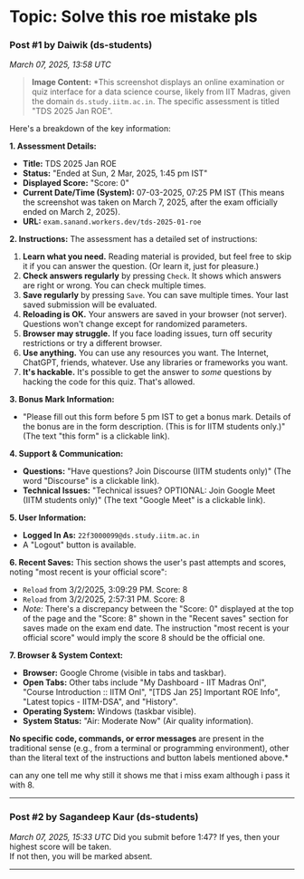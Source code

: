 # Topic: Solve this roe mistake pls

### Post #1 by **Daiwik** (ds-students)
*March 07, 2025, 13:58 UTC*


> **Image Content:** *This screenshot displays an online examination or quiz interface for a data science course, likely from IIT Madras, given the domain `ds.study.iitm.ac.in`. The specific assessment is titled "TDS 2025 Jan ROE".

Here's a breakdown of the key information:

**1. Assessment Details:**
*   **Title:** TDS 2025 Jan ROE
*   **Status:** "Ended at Sun, 2 Mar, 2025, 1:45 pm IST"
*   **Displayed Score:** "Score: 0"
*   **Current Date/Time (System):** 07-03-2025, 07:25 PM IST (This means the screenshot was taken on March 7, 2025, after the exam officially ended on March 2, 2025).
*   **URL:** `exam.sanand.workers.dev/tds-2025-01-roe`

**2. Instructions:**
The assessment has a detailed set of instructions:
1.  **Learn what you need.** Reading material is provided, but feel free to skip it if you can answer the question. (Or learn it, just for pleasure.)
2.  **Check answers regularly** by pressing `Check`. It shows which answers are right or wrong. You can check multiple times.
3.  **Save regularly** by pressing `Save`. You can save multiple times. Your last saved submission will be evaluated.
4.  **Reloading is OK.** Your answers are saved in your browser (not server). Questions won't change except for randomized parameters.
5.  **Browser may struggle.** If you face loading issues, turn off security restrictions or try a different browser.
6.  **Use anything.** You can use any resources you want. The Internet, ChatGPT, friends, whatever. Use any libraries or frameworks you want.
7.  **It's hackable.** It's possible to get the answer to *some* questions by hacking the code for this quiz. That's allowed.

**3. Bonus Mark Information:**
*   "Please fill out this form before 5 pm IST to get a bonus mark. Details of the bonus are in the form description. (This is for IITM students only.)" (The text "this form" is a clickable link).

**4. Support & Communication:**
*   **Questions:** "Have questions? Join Discourse (IITM students only)" (The word "Discourse" is a clickable link).
*   **Technical Issues:** "Technical issues? OPTIONAL: Join Google Meet (IITM students only)" (The text "Google Meet" is a clickable link).

**5. User Information:**
*   **Logged In As:** `22f3000099@ds.study.iitm.ac.in`
*   A "Logout" button is available.

**6. Recent Saves:**
This section shows the user's past attempts and scores, noting "most recent is your official score":
*   `Reload` from 3/2/2025, 3:09:29 PM. Score: 8
*   `Reload` from 3/2/2025, 2:57:31 PM. Score: 8
*   *Note:* There's a discrepancy between the "Score: 0" displayed at the top of the page and the "Score: 8" shown in the "Recent saves" section for saves made on the exam end date. The instruction "most recent is your official score" would imply the score 8 should be the official one.

**7. Browser & System Context:**
*   **Browser:** Google Chrome (visible in tabs and taskbar).
*   **Open Tabs:** Other tabs include "My Dashboard - IIT Madras Onl", "Course Introduction :: IITM Onl", "[TDS Jan 25] Important ROE Info", "Latest topics - IITM-DSA", and "History".
*   **Operating System:** Windows (taskbar visible).
*   **System Status:** "Air: Moderate Now" (Air quality information).

**No specific code, commands, or error messages** are present in the traditional sense (e.g., from a terminal or programming environment), other than the literal text of the instructions and button labels mentioned above.*



  
can any one tell me why still it shows me that i miss exam although i pass it with 8.

---

### Post #2 by **Sagandeep Kaur** (ds-students)
*March 07, 2025, 15:33 UTC*
Did you submit before 1:47? If yes, then your highest score will be taken.  
If not then, you will be marked absent.

---

